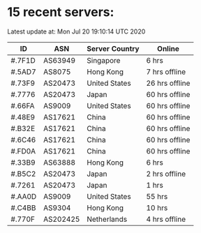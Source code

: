 # 15 recent servers:

Latest update at: Mon Jul 20 19:10:14 UTC 2020

| ID | ASN | Server Country | Online |
| -- | --- | -------------- | ------ |
| #.7F1D | AS63949 | Singapore | 6 hrs |
| #.5AD7 | AS8075 | Hong Kong | 7 hrs offline |
| #.73F9 | AS20473 | United States | 26 hrs offline |
| #.7776 | AS20473 | Japan | 60 hrs offline |
| #.66FA | AS9009 | United States | 60 hrs offline |
| #.48E9 | AS17621 | China | 60 hrs offline |
| #.B32E | AS17621 | China | 60 hrs offline |
| #.6C46 | AS17621 | China | 60 hrs offline |
| #.FD0A | AS17621 | China | 60 hrs offline |
| #.33B9 | AS63888 | Hong Kong | 6 hrs |
| #.B5C2 | AS20473 | Japan | 2 hrs offline |
| #.7261 | AS20473 | Japan | 1 hrs |
| #.AA0D | AS9009 | United States | 55 hrs |
| #.C4BB | AS9304 | Hong Kong | 10 hrs |
| #.770F | AS202425 | Netherlands | 4 hrs offline |

